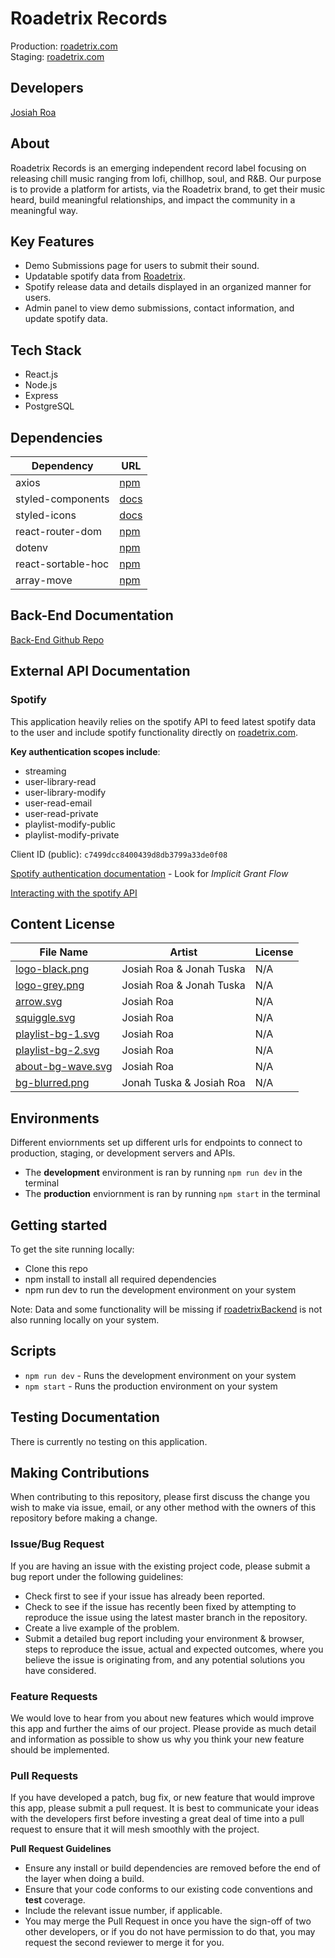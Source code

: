 # Roadetrix Records
Production: [roadetrix.com](https://roadetrix.com/)  
Staging: [roadetrix.com](https://roadetrix.com/)  

## Developers
[Josiah Roa](https://github.com/josiahroa18)

## About
Roadetrix Records is an emerging independent record label focusing on releasing chill music ranging from lofi, chillhop, soul, and R&B. Our purpose is to provide a platform for artists, via the Roadetrix brand, to get their music heard, build meaningful relationships, and impact the community in a meaningful way.

## Key Features
- Demo Submissions page for users to submit their sound.
- Updatable spotify data from [Roadetrix](https://open.spotify.com/artist/7Md5xGlvby3sPI2NLkbYlv).
- Spotify release data and details displayed in an organized manner for users.
- Admin panel to view demo submissions, contact information, and update spotify data.

## Tech Stack
- React.js
- Node.js
- Express
- PostgreSQL

## Dependencies
| Dependency | URL       |
|------------|-----------|
| axios             | [npm](https://www.npmjs.com/package/axios) |
| styled-components | [docs](https://styled-components.com/) |
| styled-icons      | [docs](https://styled-icons.js.org/) |
| react-router-dom  | [npm](https://www.npmjs.com/package/react-router-dom) |
| dotenv            | [npm](https://www.npmjs.com/package/dotenv) |
| react-sortable-hoc | [npm](https://www.npmjs.com/package/react-sortable-hoc) |
| array-move | [npm](https://www.npmjs.com/package/array-move) | 

## Back-End Documentation
[Back-End Github Repo](https://github.com/Roadetrix-Records/Back-End)

## External API Documentation
### **Spotify**
This application heavily relies on the spotify API to feed latest spotify data to the user and include spotify functionality directly on [roadetrix.com](https://roadetrix.com/).  

**Key authentication scopes include**: 
- streaming
- user-library-read
- user-library-modify
- user-read-email
- user-read-private
- playlist-modify-public
- playlist-modify-private

Client ID (public): `c7499dcc8400439d8db3799a33de0f08`  

[Spotify authentication documentation](https://developer.spotify.com/documentation/general/guides/authorization-guide/) - Look for _Implicit Grant Flow_  

[Interacting with the spotify API](https://developer.spotify.com/documentation/web-api/reference/)



## Content License
| File Name | Artist | License |
|-----------|--------|---------|
| [logo-black.png](./src/assets/logo-black.png) | Josiah Roa & Jonah Tuska | N/A |
| [logo-grey.png](./src/assets/logo-grey.png) | Josiah Roa & Jonah Tuska | N/A |
| [arrow.svg](./src/assets/arrow.svg)                 | Josiah Roa | N/A |
| [squiggle.svg](./src/assets/squiggle.svg)           | Josiah Roa | N/A |
| [playlist-bg-1.svg](./src/assets/playlist-bg-1.svg) | Josiah Roa | N/A |
| [playlist-bg-2.svg](./src/assets/playlist-bg-2.svg) | Josiah Roa | N/A |
| [about-bg-wave.svg](./src/assets/about-bg-wave.svg) | Josiah Roa | N/A |
| [bg-blurred.png](./src/assets/bg-blurred.png) | Jonah Tuska & Josiah Roa | N/A |

## Environments
Different enviornments set up different urls for endpoints to connect to production,
staging, or development servers and APIs.
- The **development** environment is ran by running `npm run dev` in the terminal
- The **production** enviornment is ran by running `npm start` in the terminal

## Getting started
To get the site running locally:
- Clone this repo
- npm install to install all required dependencies
- npm run dev to run the development environment on your system

Note: Data and some functionality will be missing if [roadetrixBackend](https://github.com/Roadetrix-Records/Back-End) is not also running locally on your system.

## Scripts
- `npm run dev` - Runs the development environment on your system
- `npm start` - Runs the production environment on your system

## Testing Documentation
There is currently no testing on this application.

## Making Contributions
When contributing to this repository, please first discuss the change you wish to make via issue, email, or any other method with the owners of this repository before making a change.

### Issue/Bug Request
If you are having an issue with the existing project code, please submit a bug report under the following guidelines:

- Check first to see if your issue has already been reported.
- Check to see if the issue has recently been fixed by attempting to reproduce the issue using the latest master branch in the repository.
- Create a live example of the problem.
- Submit a detailed bug report including your environment & browser, steps to reproduce the issue, actual and expected outcomes, where you believe the issue is originating from, and any potential solutions you have considered.

### Feature Requests
We would love to hear from you about new features which would improve this app and further the aims of our project. Please provide as much detail and information as possible to show us why you think your new feature should be implemented.

### Pull Requests
If you have developed a patch, bug fix, or new feature that would improve this app, please submit a pull request. It is best to communicate your ideas with the developers first before investing a great deal of time into a pull request to ensure that it will mesh smoothly with the project.

**Pull Request Guidelines**
- Ensure any install or build dependencies are removed before the end of the layer when doing a build.
- Ensure that your code conforms to our existing code conventions and **test** coverage.
- Include the relevant issue number, if applicable.
- You may merge the Pull Request in once you have the sign-off of two other developers, or if you do not have permission to do that, you may request the second reviewer to merge it for you.
